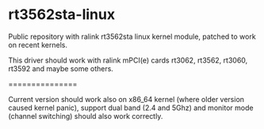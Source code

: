 rt3562sta-linux
===============

Public repository with ralink rt3562sta linux kernel module, patched to work on recent kernels.

This driver should work with ralink mPCI(e) cards rt3062, rt3562, rt3060, rt3592 and maybe some others.

===============

Current version should work also on x86_64 kernel (where older version caused kernel panic), support dual band (2.4 and 5Ghz) and monitor mode (channel switching) should also work correctly.